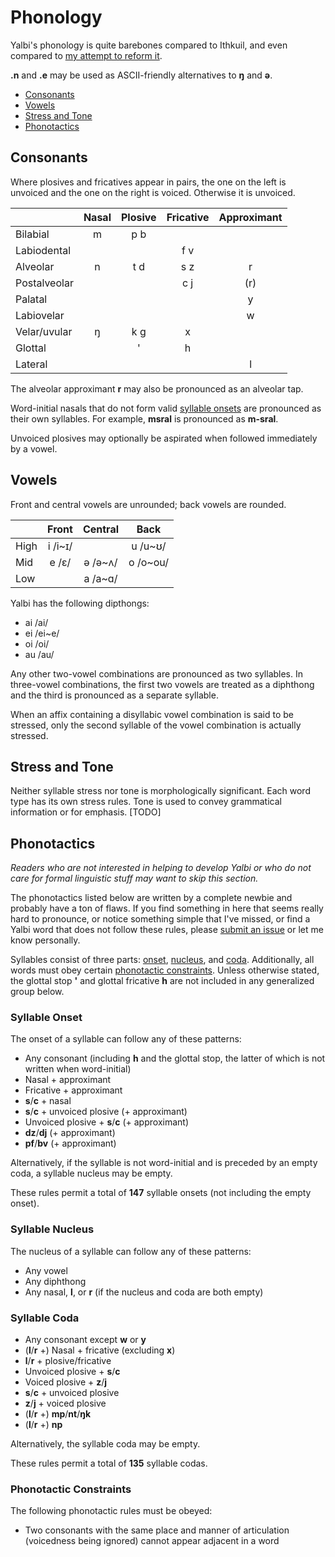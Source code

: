 # Phonology

Yalbi's phonology is quite barebones compared to Ithkuil, and even compared to [my attempt to reform it](https://github.com/HactarCE/I.tkuil).

**.n** and **.e** may be used as ASCII-friendly alternatives to **ŋ** and **ə**.

* [Consonants](#consonants)
* [Vowels](#vowels)
* [Stress and Tone](#stress-and-tone)
* [Phonotactics](#phonotactics)

## Consonants

Where plosives and fricatives appear in pairs, the one on the left is unvoiced and the one on the right is voiced. Otherwise it is unvoiced.

|              | Nasal | Plosive | Fricative | Approximant |
|--------------|:-----:|:-------:|:---------:|:-----------:|
| Bilabial     |   m   |   p b   |           |             |
| Labiodental  |       |         |    f v    |             |
| Alveolar     |   n   |   t d   |    s z    |      r      |
| Postalveolar |       |         |    c j    |     (r)     |
| Palatal      |       |         |           |      y      |
| Labiovelar   |       |         |           |      w      |
| Velar/uvular |   ŋ   |   k g   |     x     |             |
| Glottal      |       |    '    |     h     |             |
| Lateral      |       |         |           |      l      |

The alveolar approximant **r** may also be pronounced as an alveolar tap.

Word-initial nasals that do not form valid [syllable onsets](#syllable-onset) are pronounced as their own syllables. For example, **msral** is pronounced as **m-sral**.

Unvoiced plosives may optionally be aspirated when followed immediately by a vowel.

## Vowels

Front and central vowels are unrounded; back vowels are rounded.

|      |  Front  | Central |   Back   |
|------|:-------:|:-------:|:--------:|
| High | i /i~ɪ/ |         | u /u~ʊ/  |
| Mid  |  e /ɛ/  | ə /ə~ʌ/ | o /o~ou/ |
| Low  |         | a /a~ɑ/ |          |

Yalbi has the following dipthongs:

* ai /ai/
* ei /ei~e/
* oi /oi/
* au /au/

Any other two-vowel combinations are pronounced as two syllables. In three-vowel combinations, the first two vowels are treated as a diphthong and the third is pronounced as a separate syllable.

When an affix containing a disyllabic vowel combination is said to be stressed, only the second syllable of the vowel combination is actually stressed.

## Stress and Tone

Neither syllable stress nor tone is morphologically significant. Each word type has its own stress rules. Tone is used to convey grammatical information or for emphasis. [TODO]

## Phonotactics

_Readers who are not interested in helping to develop Yalbi or who do not care for formal linguistic stuff may want to skip this section._

The phonotactics listed below are written by a complete newbie and probably have a ton of flaws. If you find something in here that seems really hard to pronounce, or notice something simple that I've missed, or find a Yalbi word that does not follow these rules, please [submit an issue](https://github.com/HactarCE/Yalbi/issues/new) or let me know personally.

Syllables consist of three parts: [onset](#syllable-onset), [nucleus](#syllable-nucleus), and [coda](#syllable-coda). Additionally, all words must obey certain [phonotactic constraints](#phonotactic-constraints). Unless otherwise stated, the glottal stop **'** and glottal fricative **h** are not included in any generalized group below.

### Syllable Onset

The onset of a syllable can follow any of these patterns:

* Any consonant (including **h** and the glottal stop, the latter of which is not written when word-initial)
* Nasal + approximant
* Fricative + approximant
* **s**/**c** + nasal
* **s**/**c** + unvoiced plosive (+ approximant)
* Unvoiced plosive + **s**/**c** (+ approximant)
* **dz**/**dj** (+ approximant)
* **pf**/**bv** (+ approximant)

Alternatively, if the syllable is not word-initial and is preceded by an empty coda, a syllable nucleus may be empty.

These rules permit a total of **147** syllable onsets (not including the empty onset).

### Syllable Nucleus

The nucleus of a syllable can follow any of these patterns:

* Any vowel
* Any diphthong
* Any nasal, **l**, or **r** (if the nucleus and coda are both empty)

### Syllable Coda

* Any consonant except **w** or **y**
* (**l**/**r** +) Nasal + fricative (excluding **x**)
* **l**/**r** + plosive/fricative
* Unvoiced plosive + **s**/**c**
* Voiced plosive + **z**/**j**
* **s**/**c** + unvoiced plosive
* **z**/**j** + voiced plosive
* (**l**/**r** +) **mp**/**nt**/**ŋk**
* (**l**/**r** +) **np**

Alternatively, the syllable coda may be empty.

These rules permit a total of **135** syllable codas.

### Phonotactic Constraints

The following phonotactic rules must be obeyed:

* Two consonants with the same place and manner of articulation (voicedness being ignored) cannot appear adjacent in a word

